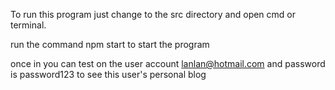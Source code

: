 ﻿To run this program just change to the src directory and open cmd or terminal.

run the command npm start to start the program

once in you can test on the user account lanlan@hotmail.com and password is password123 to see this user's personal blog

